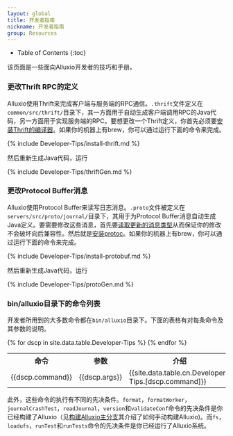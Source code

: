 ```yaml
---
layout: global
title: 开发者指南
nickname: 开发者指南
group: Resources
---
```


* Table of Contents
{:toc}

该页面是一些面向Alluxio开发者的技巧和手册。

### 更改Thrift RPC的定义

Alluxio使用Thrift来完成客户端与服务端的RPC通信。`.thrift`文件定义在`common/src/thrift/`目录下，其一方面用于自动生成客户端调用RPC的Java代码，另一方面用于实现服务端的RPC。要想更改一个Thrift定义，你首先必须要[安装Thrift的编译器](https://thrift.apache.org/docs/install/)。如果你的机器上有brew，你可以通过运行下面的命令来完成。

{% include Developer-Tips/install-thrift.md %}

然后重新生成Java代码，运行

{% include Developer-Tips/thriftGen.md %}

### 更改Protocol Buffer消息

Alluxio使用Protocol Buffer来读写日志消息。`.proto`文件被定义在`servers/src/proto/journal/`目录下，其用于为Protocol Buffer消息自动生成Java定义。要需要修改这些消息，首先要[读取更新的消息类型](https://developers.google.com/protocol-buffers/docs/proto#updating)从而保证你的修改不会破坏向后兼容性。然后就是[安装protoc](https://github.com/google/protobuf#protocol-buffers---googles-data-interchange-format)。如果你的机器上有brew，你可以通过运行下面的命令来完成。

{% include Developer-Tips/install-protobuf.md %}

然后重新生成Java代码，运行

{% include Developer-Tips/protoGen.md %}

### bin/alluxio目录下的命令列表

开发者所用到的大多数命令都在`bin/alluxio`目录下。下面的表格有对每条命令及其参数的说明。

<table class="table table-striped">
<tr><th>命令</th><th>参数</th><th>介绍</th></tr>
{% for dscp in site.data.table.Developer-Tips %}
<tr>
  <td>{{dscp.command}}</td>
  <td>{{dscp.args}}</td>
  <td>{{site.data.table.cn.Developer-Tips.[dscp.command]}}</td>
</tr>
{% endfor %}
</table>

此外，这些命令的执行有不同的先决条件。`format`，`formatWorker`，`journalCrashTest`，`readJournal`，`version`和`validateConf`命令的先决条件是你已经构建了Alluxio（见[构建Alluxio主分支](Building-Alluxio-Master-Branch.html)其介绍了如何手动构建Alluxio)。而`fs`，`loadufs`，`runTest`和`runTests`命令的先决条件是你已经运行了Alluxio系统。
